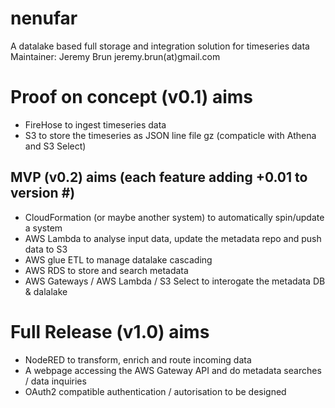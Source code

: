 # nenufar
A datalake based full storage and integration solution for timeseries data
Maintainer: Jeremy Brun jeremy.brun(at)gmail.com

# Proof on concept (v0.1) aims
* FireHose to ingest timeseries data
* S3 to store the timeseries as JSON line file gz (compaticle with Athena and S3 Select)

## MVP (v0.2) aims (each feature adding +0.01 to version #)
* CloudFormation (or maybe another system) to automatically spin/update a system
* AWS Lambda to analyse input data, update the metadata repo and push data to S3
* AWS glue ETL to manage datalake cascading
* AWS RDS to store and search metadata
* AWS Gateways / AWS Lambda / S3 Select to interogate the metadata DB & dalalake

# Full Release (v1.0) aims 
* NodeRED to transform, enrich and route incoming data
* A webpage accessing the AWS Gateway API and do metadata searches / data inquiries
* OAuth2 compatible authentication / autorisation to be designed


